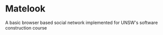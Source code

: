 # Matelook

A basic browser based social network implemented for UNSW's software construction course
